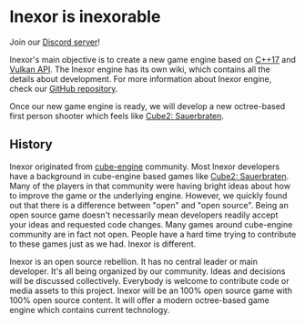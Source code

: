 # Inexor is inexorable
Join our [Discord server](https://discord.com/invite/acUW8k7)!

Inexor's main objective is to create a new game engine based on [C++17](https://stackoverflow.com/questions/38060436/what-are-the-new-features-in-c17) and [Vulkan API](https://en.wikipedia.org/wiki/Vulkan_(API)).
The Inexor engine has its own wiki, which contains all the details about development.
For more information about Inexor engine, check our [GitHub repository](https://github.com/inexorgame).

Once our new game engine is ready, we will develop a new octree-based first person shooter which feels like [Cube2: Sauerbraten](http://sauerbraten.org/).

## History
Inexor originated from [cube-engine](http://cubeengine.com/) community. Most Inexor developers have a background in cube-engine based games like [Cube2: Sauerbraten](http://sauerbraten.org/). Many of the players in that community were having bright ideas about how to improve the game or the underlying engine. However, we quickly found out that there is a difference between "open" and "open source". Being an open source game doesn't necessarily mean developers readily accept your ideas and requested code changes. Many games around cube-engine community are in fact not open. People have a hard time trying to contribute to these games just as we had. Inexor is different.

Inexor is an open source rebellion. It has no central leader or main developer. It's all being organized by our community. Ideas and decisions will be discussed collectively. Everybody is welcome to contribute code or media assets to this project. Inexor will be an 100% open source game with 100% open source content. It will offer a modern octree-based game engine which contains current technology.
